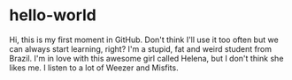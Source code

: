 # hello-world
Hi, this is my first moment in GitHub. Don't think I'll use it too often but we can always start learning, right?
I'm a stupid, fat and weird student from Brazil. I'm in love with this awesome girl called Helena, but I don't think she likes me. I listen to a lot of Weezer and Misfits.
